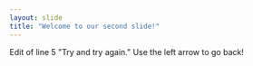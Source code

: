 ```yaml
---
layout: slide
title: "Welcome to our second slide!"
---
```

Edit of line 5 "Try and try again."
Use the left arrow to go back!
